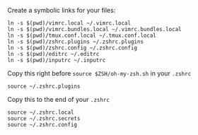 Create a symbolic links for your files:

	ln -s $(pwd)/vimrc.local ~/.vimrc.local
	ln -s $(pwd)/vimrc.bundles.local ~/.vimrc.bundles.local
	ln -s $(pwd)/tmux.conf.local ~/.tmux.conf.local
	ln -s $(pwd)/zshrc.plugins ~/.zshrc.plugins
	ln -s $(pwd)/zshrc.config ~/.zshrc.config
	ln -s $(pwd)/editrc ~/.editrc
	ln -s $(pwd)/inputrc ~/.inputrc

Copy this right before `source $ZSH/oh-my-zsh.sh` in your `.zshrc`

	source ~/.zshrc.plugins

Copy this to the end of your `.zshrc`

	source ~/.zshrc.local
	source ~/.zshrc.secrets
	source ~/.zshrc.config

